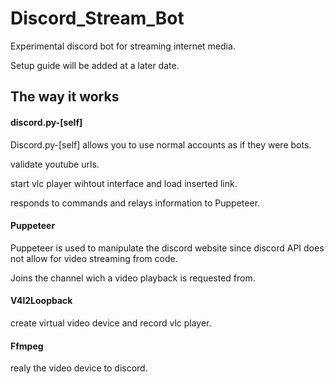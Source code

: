 # Discord_Stream_Bot
Experimental discord bot for streaming internet media.

Setup guide will be added at a later date.

## The way it works

#### discord.py-[self]

Discord.py-[self] allows you to use normal accounts as if they were bots.

validate youtube urls.

start vlc player wihtout interface and load inserted link.

responds to commands and relays information to Puppeteer.



#### Puppeteer

Puppeteer is used to manipulate the discord website since discord API does not allow for video streaming from code.

Joins the channel wich a video playback is requested from.


#### V4l2Loopback

create virtual video device and record vlc player.


#### Ffmpeg

realy the video device to discord.

